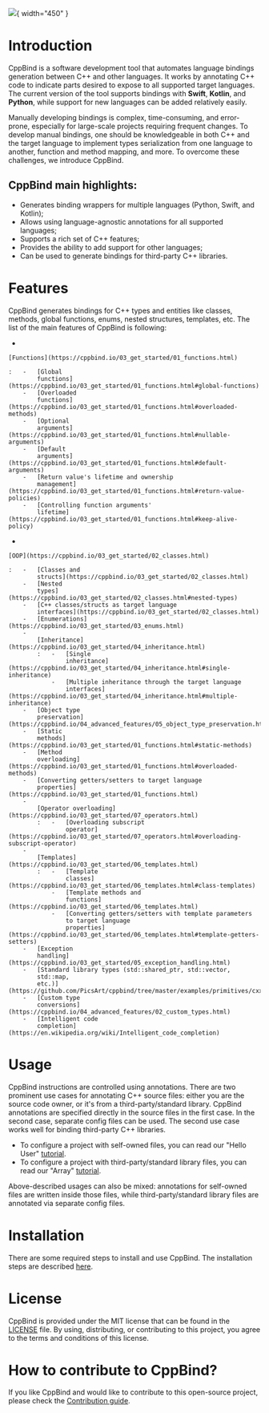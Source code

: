 
![](https://drive.google.com/uc?export=view&id=1ex-4r2ZNZK3f4eYr09me_7TREj8H-wln){ width="450" }

# Introduction

CppBind is a software development tool that automates language bindings
generation between C++ and other languages. It works by annotating C++
code to indicate parts desired to expose to all supported target
languages. The current version of the tool supports bindings with
**Swift**, **Kotlin**, and **Python**, while support for new languages
can be added relatively easily.

Manually developing bindings is complex, time-consuming, and
error-prone, especially for large-scale projects requiring frequent
changes. To develop manual bindings, one should be knowledgeable in both
C++ and the target language to implement types serialization from one
language to another, function and method mapping, and more. To overcome
these challenges, we introduce CppBind.

## CppBind main highlights:

-   Generates binding wrappers for multiple languages (Python, Swift,
    and Kotlin);
-   Allows using language-agnostic annotations for all supported
    languages;
-   Supports a rich set of C++ features;
-   Provides the ability to add support for other languages;
-   Can be used to generate bindings for third-party C++ libraries.

# Features

CppBind generates bindings for C++ types and entities like classes,
methods, global functions, enums, nested structures, templates, etc. The
list of the main features of CppBind is following:

-   

    [Functions](https://cppbind.io/03_get_started/01_functions.html)

    :   -   [Global
            functions](https://cppbind.io/03_get_started/01_functions.html#global-functions)
        -   [Overloaded
            functions](https://cppbind.io/03_get_started/01_functions.html#overloaded-methods)
        -   [Optional
            arguments](https://cppbind.io/03_get_started/01_functions.html#nullable-arguments)
        -   [Default
            arguments](https://cppbind.io/03_get_started/01_functions.html#default-arguments)
        -   [Return value's lifetime and ownership
            management](https://cppbind.io/03_get_started/01_functions.html#return-value-policies)
        -   [Controlling function arguments'
            lifetime](https://cppbind.io/03_get_started/01_functions.html#keep-alive-policy)

-   

    [OOP](https://cppbind.io/03_get_started/02_classes.html)

    :   -   [Classes and
            structs](https://cppbind.io/03_get_started/02_classes.html)
        -   [Nested
            types](https://cppbind.io/03_get_started/02_classes.html#nested-types)
        -   [C++ classes/structs as target language
            interfaces](https://cppbind.io/03_get_started/02_classes.html)
        -   [Enumerations](https://cppbind.io/03_get_started/03_enums.html)
        -   
            [Inheritance](https://cppbind.io/03_get_started/04_inheritance.html)
            :   -   [Single
                    inheritance](https://cppbind.io/03_get_started/04_inheritance.html#single-inheritance)
                -   [Multiple inheritance through the target language
                    interfaces](https://cppbind.io/03_get_started/04_inheritance.html#multiple-inheritance)
        -   [Object type
            preservation](https://cppbind.io/04_advanced_features/05_object_type_preservation.html)
        -   [Static
            methods](https://cppbind.io/03_get_started/01_functions.html#static-methods)
        -   [Method
            overloading](https://cppbind.io/03_get_started/01_functions.html#overloaded-methods)
        -   [Converting getters/setters to target language
            properties](https://cppbind.io/03_get_started/01_functions.html)
        -   
            [Operator overloading](https://cppbind.io/03_get_started/07_operators.html)
            :   -   [Overloading subscript
                    operator](https://cppbind.io/03_get_started/07_operators.html#overloading-subscript-operator)
        -   
            [Templates](https://cppbind.io/03_get_started/06_templates.html)
            :   -   [Template
                    classes](https://cppbind.io/03_get_started/06_templates.html#class-templates)
                -   [Template methods and
                    functions](https://cppbind.io/03_get_started/06_templates.html)
                -   [Converting getters/setters with template parameters
                    to target language
                    properties](https://cppbind.io/03_get_started/06_templates.html#template-getters-setters)
        -   [Exception
            handling](https://cppbind.io/03_get_started/05_exception_handling.html)
        -   [Standard library types (std::shared_ptr, std::vector,
            std::map,
            etc.)](https://github.com/PicsArt/cppbind/tree/master/examples/primitives/cxx/containers)
        -   [Custom type
            conversions](https://cppbind.io/04_advanced_features/02_custom_types.html)
        -   [Intelligent code
            completion](https://en.wikipedia.org/wiki/Intelligent_code_completion)

# Usage

CppBind instructions are controlled using annotations. There are two
prominent use cases for annotating C++ source files: either you are the
source code owner, or it's from a third-party/standard library. CppBind
annotations are specified directly in the source files in the first
case. In the second case, separate config files can be used. The second
use case works well for binding third-party C++ libraries.

-   To configure a project with self-owned files, you can read our
    "Hello User"
    [tutorial](https://cppbind.io/02_first_steps/04_hello_user.html).
-   To configure a project with third-party/standard library files, you
    can read our "Array"
    [tutorial](https://cppbind.io/02_first_steps/05_array_tutorial.html).

Above-described usages can also be mixed: annotations for self-owned
files are written inside those files, while third-party/standard library
files are annotated via separate config files.

# Installation

There are some required steps to install and use CppBind. The
installation steps are described
[here](https://cppbind.io/02_first_steps/03_installation.html).

# License

CppBind is provided under the MIT license that can be found in the
[LICENSE](https://github.com/PicsArt/cppbind/blob/master/LICENSE) file.
By using, distributing, or contributing to this project, you agree to
the terms and conditions of this license.

# How to contribute to CppBind?

If you like CppBind and would like to contribute to this open-source
project, please check the [Contribution
guide](https://github.com/PicsArt/cppbind/blob/master/docs/CONTRIBUTING.md).
